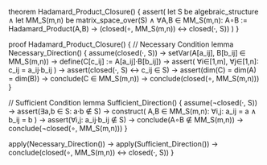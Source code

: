 theorem Hadamard_Product_Closure() {
  assert(
    let S be algebraic_structure ∧
    let MM_S(m,n) be matrix_space_over(S) ∧
    ∀A,B ∈ MM_S(m,n): A∘B := Hadamard_Product(A,B) →
    (closed(∘, MM_S(m,n)) ↔ closed(·, S))
  )
}

proof Hadamard_Product_Closure() {
  // Necessary Condition
  lemma Necessary_Direction() {
    assume(closed(·, S)) →
    setVar(A[a_ij], B[b_ij] ∈ MM_S(m,n)) →
    define(C[c_ij] := A[a_ij]·B[b_ij]) →
    assert(
      ∀i∈[1,m], ∀j∈[1,n]: c_ij = a_ij·b_ij
    ) →
    assert(closed(·, S) ↔ c_ij ∈ S) →
    assert(dim(C) = dim(A) = dim(B)) →
    conclude(C ∈ MM_S(m,n)) →
    conclude(closed(∘, MM_S(m,n)))
  }

  // Sufficient Condition
  lemma Sufficient_Direction() {
    assume(¬closed(·, S)) →
    assert(∃a,b ∈ S: a·b ∉ S) →
    construct(
      A,B ∈ MM_S(m,n):
      ∀i,j: a_ij = a ∧ b_ij = b
    ) →
    assert(∀i,j: a_ij·b_ij ∉ S) →
    conclude(A∘B ∉ MM_S(m,n)) →
    conclude(¬closed(∘, MM_S(m,n)))
  }

  apply(Necessary_Direction()) →
  apply(Sufficient_Direction()) →
  conclude(closed(∘, MM_S(m,n)) ↔ closed(·, S))
}